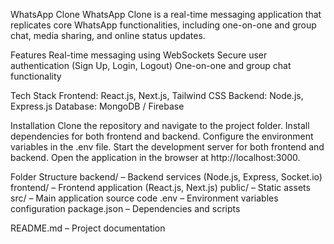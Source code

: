 WhatsApp Clone
WhatsApp Clone is a real-time messaging application that replicates core WhatsApp functionalities, including one-on-one and group chat, media sharing, and online status updates.

Features
Real-time messaging using WebSockets
Secure user authentication (Sign Up, Login, Logout)
One-on-one and group chat functionality

Tech Stack
Frontend: React.js, Next.js, Tailwind CSS
Backend: Node.js, Express.js
Database: MongoDB / Firebase

Installation
Clone the repository and navigate to the project folder.
Install dependencies for both frontend and backend.
Configure the environment variables in the .env file.
Start the development server for both frontend and backend.
Open the application in the browser at http://localhost:3000.

Folder Structure
backend/ – Backend services (Node.js, Express, Socket.io)
frontend/ – Frontend application (React.js, Next.js)
public/ – Static assets
src/ – Main application source code
.env – Environment variables configuration
package.json – Dependencies and scripts

README.md – Project documentation
